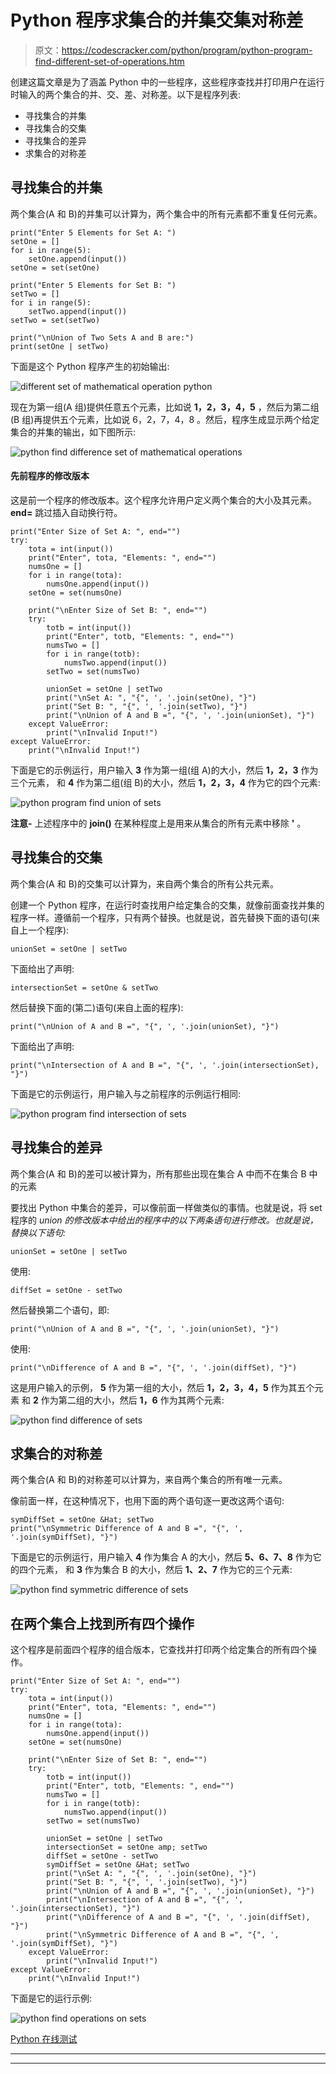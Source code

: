# Python 程序求集合的并集交集对称差

> 原文：<https://codescracker.com/python/program/python-program-find-different-set-of-operations.htm>

创建这篇文章是为了涵盖 Python 中的一些程序，这些程序查找并打印用户在运行时输入的两个集合的并、交、差、对称差。以下是程序列表:

*   寻找集合的并集
*   寻找集合的交集
*   寻找集合的差异
*   求集合的对称差

## 寻找集合的并集

两个集合(A 和 B)的并集可以计算为，两个集合中的所有元素都不重复任何元素。

```
print("Enter 5 Elements for Set A: ")
setOne = []
for i in range(5):
    setOne.append(input())
setOne = set(setOne)

print("Enter 5 Elements for Set B: ")
setTwo = []
for i in range(5):
    setTwo.append(input())
setTwo = set(setTwo)

print("\nUnion of Two Sets A and B are:")
print(setOne | setTwo)
```

下面是这个 Python 程序产生的初始输出:

![different set of mathematical operation python](img/b6d956cdf435b6cbce0117ccab62a34c.png)

现在为第一组(A 组)提供任意五个元素，比如说 **1，2，3，4，5** ，然后为第二组(B 组)再提供五个元素，比如说 6，2，7，4，8 。然后，程序生成显示两个给定集合的并集的输出，如下图所示:

![python find difference set of mathematical operations](img/0e4cead6a9b18c36b39a0e93b2837dda.png)

#### 先前程序的修改版本

这是前一个程序的修改版本。这个程序允许用户定义两个集合的大小及其元素。 **end=** 跳过插入自动换行符。

```
print("Enter Size of Set A: ", end="")
try:
    tota = int(input())
    print("Enter", tota, "Elements: ", end="")
    numsOne = []
    for i in range(tota):
        numsOne.append(input())
    setOne = set(numsOne)

    print("\nEnter Size of Set B: ", end="")
    try:
        totb = int(input())
        print("Enter", totb, "Elements: ", end="")
        numsTwo = []
        for i in range(totb):
            numsTwo.append(input())
        setTwo = set(numsTwo)

        unionSet = setOne | setTwo
        print("\nSet A: ", "{", ', '.join(setOne), "}")
        print("Set B: ", "{", ', '.join(setTwo), "}")
        print("\nUnion of A and B =", "{", ', '.join(unionSet), "}")
    except ValueError:
        print("\nInvalid Input!")
except ValueError:
    print("\nInvalid Input!")
```

下面是它的示例运行，用户输入 **3** 作为第一组(组 A)的大小，然后 **1，2，3** 作为三个元素， 和 **4** 作为第二组(组 B)的大小，然后 **1，2，3，4** 作为它的四个元素:

![python program find union of sets](img/a1a8565216e5c96577fcaab0715d1790.png)

**注意-** 上述程序中的 **join()** 在某种程度上是用来从集合的所有元素中移除 **'** 。

## 寻找集合的交集

两个集合(A 和 B)的交集可以计算为，来自两个集合的所有公共元素。

创建一个 Python 程序，在运行时查找用户给定集合的交集，就像前面查找并集的程序一样。遵循前一个程序，只有两个替换。也就是说，首先替换下面的语句(来自上一个程序):

```
unionSet = setOne | setTwo
```

下面给出了声明:

```
intersectionSet = setOne & setTwo
```

然后替换下面的(第二)语句(来自上面的程序):

```
print("\nUnion of A and B =", "{", ', '.join(unionSet), "}")
```

下面给出了声明:

```
print("\nIntersection of A and B =", "{", ', '.join(intersectionSet), "}")
```

下面是它的示例运行，用户输入与之前程序的示例运行相同:

![python program find intersection of sets](img/863c893e29bb247eaa9f5036ab1f5664.png)

## 寻找集合的差异

两个集合(A 和 B)的差可以被计算为，所有那些出现在集合 A 中而不在集合 B 中的元素

要找出 Python 中集合的差异，可以像前面一样做类似的事情。也就是说，将 set 程序的 *union 的修改版本中给出的程序中的以下两条语句进行修改。也就是说，替换以下语句:*

```
unionSet = setOne | setTwo
```

使用:

```
diffSet = setOne - setTwo
```

然后替换第二个语句，即:

```
print("\nUnion of A and B =", "{", ', '.join(unionSet), "}")
```

使用:

```
print("\nDifference of A and B =", "{", ', '.join(diffSet), "}")
```

这是用户输入的示例， **5** 作为第一组的大小，然后 **1，2，3，4，5** 作为其五个元素 和 **2** 作为第二组的大小，然后 **1，6** 作为其两个元素:

![python find difference of sets](img/a7289ba324532fa11ffe2f4d3c60bab0.png)

## 求集合的对称差

两个集合(A 和 B)的对称差可以计算为，来自两个集合的所有唯一元素。

像前面一样，在这种情况下，也用下面的两个语句逐一更改这两个语句:

```
symDiffSet = setOne &Hat; setTwo
print("\nSymmetric Difference of A and B =", "{", ', '.join(symDiffSet), "}")
```

下面是它的示例运行，用户输入 **4** 作为集合 A 的大小，然后 **5、6、7、8** 作为它的四个元素， 和 **3** 作为集合 B 的大小，然后 **1、2、7** 作为它的三个元素:

![python find symmetric difference of sets](img/f4be548cafcc01c7973f3a4e0b955ddf.png)

## 在两个集合上找到所有四个操作

这个程序是前面四个程序的组合版本，它查找并打印两个给定集合的所有四个操作。

```
print("Enter Size of Set A: ", end="")
try:
    tota = int(input())
    print("Enter", tota, "Elements: ", end="")
    numsOne = []
    for i in range(tota):
        numsOne.append(input())
    setOne = set(numsOne)

    print("\nEnter Size of Set B: ", end="")
    try:
        totb = int(input())
        print("Enter", totb, "Elements: ", end="")
        numsTwo = []
        for i in range(totb):
            numsTwo.append(input())
        setTwo = set(numsTwo)

        unionSet = setOne | setTwo
        intersectionSet = setOne amp; setTwo
        diffSet = setOne - setTwo
        symDiffSet = setOne &Hat; setTwo
        print("\nSet A: ", "{", ', '.join(setOne), "}")
        print("Set B: ", "{", ', '.join(setTwo), "}")
        print("\nUnion of A and B =", "{", ', '.join(unionSet), "}")
        print("\nIntersection of A and B =", "{", ', '.join(intersectionSet), "}")
        print("\nDifference of A and B =", "{", ', '.join(diffSet), "}")
        print("\nSymmetric Difference of A and B =", "{", ', '.join(symDiffSet), "}")
    except ValueError:
        print("\nInvalid Input!")
except ValueError:
    print("\nInvalid Input!")
```

下面是它的运行示例:

![python find operations on sets](img/7442844bf7a53dca8dc7322e5f835254.png)

[Python 在线测试](/exam/showtest.php?subid=10)

* * *

* * *